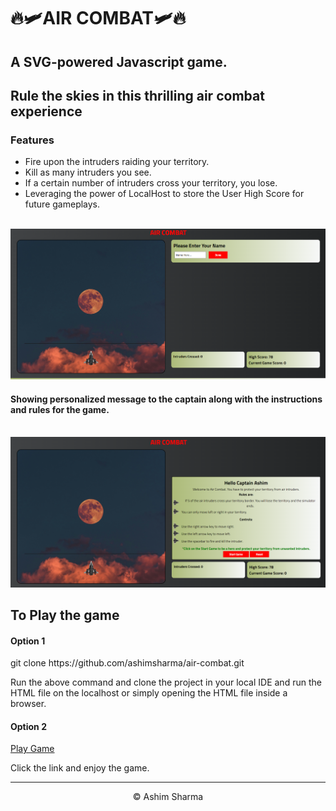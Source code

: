 <h1>🔥🛩️AIR COMBAT🛩️🔥</h1>
<h2>A SVG-powered Javascript game.</h2>
<h2>Rule the skies in this thrilling air combat experience</h2>
<h3>Features</h3>
<ul>
<li>Fire upon the intruders raiding your territory.</li>
<li>Kill as many intruders you see.</li>
<li>If a certain number of intruders cross your territory, you lose.</li>
<li>Leveraging the power of LocalHost to store the User High Score for future gameplays.</li>
</ul>
<br>
<img src="./assets/air-combat2.png" alt="Homepage Screenshot 2">
<br>
<h4>Showing personalized message to the captain along with the instructions and rules for the game.</h4>
<br>
<img src="./assets/air-combat1.png" alt="Homepage Screenshot 2">
<br>
<h2>To Play the game</h2>
<h4>Option 1</h4>
<p>git clone https://github.com/ashimsharma/air-combat.git</p>
<p>Run the above command and clone the project in your local IDE and run the HTML file on the localhost or simply opening the HTML file inside a browser.</p>
<h4>Option 2</h4>
<p><a href="https://ashimsharma.github.io/air-combat">Play Game</a></p>
<p>Click the link and enjoy the game.</p>

<hr>

<p align="center">&copy; Ashim Sharma</p>